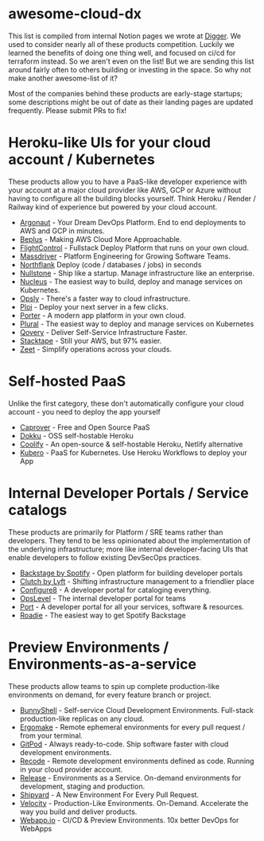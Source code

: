 # awesome-cloud-dx

This list is compiled from internal Notion pages we wrote at [Digger](github.com/diggerhq/digger). We used to consider nearly all of these products competition. Luckily we learned the benefits of doing one thing well, and focused on ci/cd for terraform instead. So we aren't even on the list! But we are sending this list around fairly often to others building or investing in the space. So why not make another awesome-list of it?

Most of the companies behind these products are early-stage startups; some descriptions might be out of date as their landing pages are updated frequently. Please submit PRs to fix!

# Heroku-like UIs for your cloud account / Kubernetes
These products allow you to have a PaaS-like developer experience with your account at a major cloud provider like AWS, GCP or Azure without having to configure all the building blocks yourself. Think Heroku / Render / Railway kind of experience but powered by your cloud account.

- [Argonaut](https://www.argonaut.dev/) - Your Dream DevOps Platform. End to end deployments to AWS and GCP in minutes.
- [Beplus](https://beplus.cloud/) - Making AWS Cloud More Approachable.
- [FlightControl](https://flightcontrol.dev/) - Fullstack Deploy Platform that runs on your own cloud.
- [Massdriver](https://www.massdriver.cloud/) - Platform Engineering for Growing Software Teams.
- [Northflank](http://northflank.com/) Deploy (code / databases / jobs) in seconds
- [Nullstone](https://www.nullstone.io/) - Ship like a startup. Manage infrastructure like an enterprise.
- [Nucleus](https://www.nucleuscloud.com/) - The easiest way to build, deploy and manage services on Kubernetes.
- [Opsly](http://opslycloud.com) - There's a faster way to cloud infrastructure.
- [Ploi](https://ploi.io/) - Deploy your next server in a few clicks.
- [Porter](https://www.getporter.dev/) - A modern app platform in your own cloud.
- [Plural](https://www.plural.sh/) - The easiest way to deploy and manage services on Kubernetes
- [Qovery](http://quovery.com) - Deliver Self-Service Infrastructure Faster.
- [Stacktape](https://www.stacktape.com/) - Still your AWS, but 97% easier.
- [Zeet](http://zeet.co) - Simplify operations across your clouds.

# Self-hosted PaaS
Unlike the first category, these don't automatically configure your cloud account - you need to deploy the app yourself

- [Caprover](https://caprover.com/) - Free and Open Source PaaS
- [Dokku](https://dokku.com/) - OSS self-hostable Heroku
- [Coolify](https://www.producthunt.com/posts/coolify) - An open-source & self-hostable Heroku, Netlify alternative
- [Kubero](https://www.kubero.dev/) - PaaS for Kubernetes. Use Heroku Workflows to deploy your App

  
# Internal Developer Portals / Service catalogs

These products are primarily for Platform / SRE teams rather than developers. They tend to be less opinionated about the implementation of the underlying infrastructure; more like internal developer-facing UIs that enable developers to follow existing DevSecOps practices.

- [Backstage by Spotify](https://backstage.spotify.com/) - Open platform for building developer portals
- [Clutch by Lyft](http://clutch.sh) - Shifting infrastructure management to a friendlier place
- [Configure8](https://www.configure8.io/) - A developer portal for cataloging everything.
- [OpsLevel](https://www.opslevel.com/) - The internal developer portal for teams
- [Port](http://Getport.io) - A developer portal for all your services, software & resources. 
- [Roadie](https://roadie.io/) - The easiest way to get Spotify Backstage

# Preview Environments / Environments-as-a-service

These products allow teams to spin up complete production-like environments on demand, for every feature branch or project.

- [BunnyShell](https://www.bunnyshell.com/) - Self-service Cloud Development Environments. Full-stack production-like replicas on any cloud.
- [Ergomake](https://ergomake.dev/) - Remote ephemeral environments for every pull request / from your terminal.
- [GitPod](https://www.gitpod.io/) - Always ready-to-code. Ship software faster with cloud development environments.
- [Recode](https://github.com/recode-sh/cli) - Remote development environments defined as code. Running in your cloud provider account.
- [Release](https://releasehub.com/) - Environments as a Service. On-demand environments for development, staging and production.
- [Shipyard](https://shipyard.build/) - A New Environment For Every Pull Request.
- [Velocity](http://velocity.tech) - Production-Like Environments. On-Demand. Accelerate the way you build and deliver products. 
- [Webapp.io](http://webapp.io) - CI/CD & Preview Environments. 10x better DevOps for WebApps

